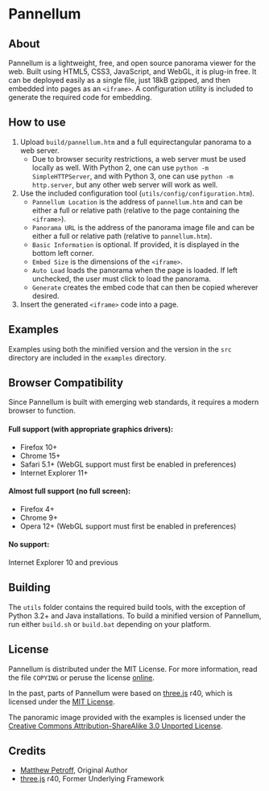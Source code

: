 # Pannellum

## About

Pannellum is a lightweight, free, and open source panorama viewer for the web. Built using HTML5, CSS3, JavaScript, and WebGL, it is plug-in free. It can be deployed easily as a single file, just 18kB gzipped, and then embedded into pages as an `<iframe>`. A configuration utility is included to generate the required code for embedding.

## How to use
1. Upload `build/pannellum.htm` and a full equirectangular panorama to a web server.
    * Due to browser security restrictions, a web server must be used locally as well. With Python 2, one can use `python -m SimpleHTTPServer`, and with Python 3, one can use `python -m http.server`, but any other web server will work as well.
2. Use the included configuration tool (`utils/config/configuration.htm`).
    * `Pannellum Location` is the address of `pannellum.htm` and can be either a full or relative path (relative to the page containing the `<iframe>`).
    * `Panorama URL` is the address of the panorama image file and can be either a full or relative path (relative to `pannellum.htm`).
    * `Basic Information` is optional. If provided, it is displayed in the bottom left corner.
    * `Embed Size` is the dimensions of the `<iframe>`.
    * `Auto Load` loads the panorama when the page is loaded. If left unchecked, the user must click to load the panorama.
    * `Generate` creates the embed code that can then be copied wherever desired.
3. Insert the generated `<iframe>` code into a page.

## Examples

Examples using both the minified version and the version in the `src` directory are included in the `examples` directory.

## Browser Compatibility

Since Pannellum is built with emerging web standards, it requires a modern browser to function.

#### Full support (with appropriate graphics drivers):
* Firefox 10+
* Chrome 15+
* Safari 5.1+ (WebGL support must first be enabled in preferences)
* Internet Explorer 11+

#### Almost full support (no full screen):
* Firefox 4+
* Chrome 9+
* Opera 12+ (WebGL support must first be enabled in preferences)

#### No support:
Internet Explorer 10 and previous

## Building
The `utils` folder contains the required build tools, with the exception of Python 3.2+ and Java installations. To build a minified version of Pannellum, run either `build.sh` or `build.bat` depending on your platform.

## License
Pannellum is distributed under the MIT License. For more information, read the file `COPYING` or peruse the license [online](http://www.opensource.org/licenses/MIT).

In the past, parts of Pannellum were based on [three.js](https://github.com/mrdoob/three.js) r40, which is licensed under the [MIT License](https://github.com/mrdoob/three.js/blob/44a8652c37e576d51a7edd97b0f99f00784c3db7/LICENSE).

The panoramic image provided with the examples is licensed under the [Creative Commons Attribution-ShareAlike 3.0 Unported License](http://creativecommons.org/licenses/by-sa/3.0/).

## Credits

* [Matthew Petroff](http://www.mpetroff.net/), Original Author
* [three.js](https://github.com/mrdoob/three.js) r40, Former Underlying Framework
